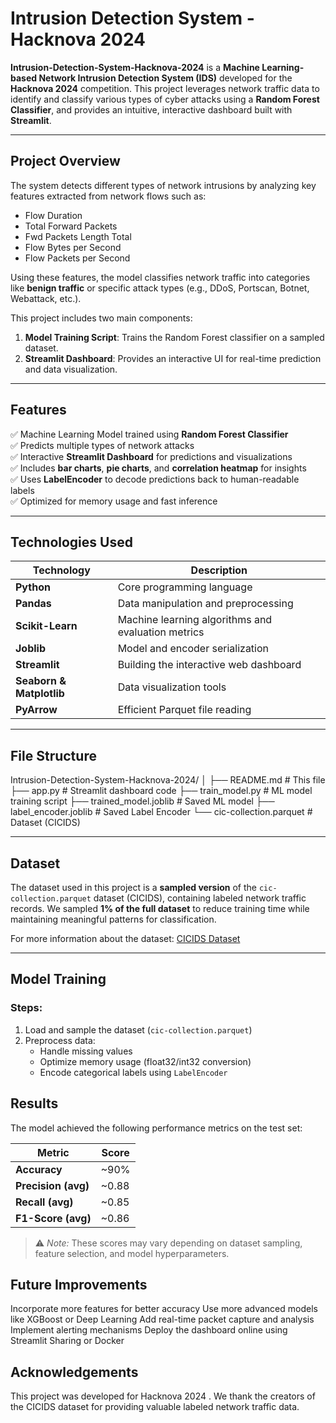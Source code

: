 # Intrusion Detection System - Hacknova 2024

**Intrusion-Detection-System-Hacknova-2024** is a **Machine Learning-based Network Intrusion Detection System (IDS)** developed for the **Hacknova 2024** competition. This project leverages network traffic data to identify and classify various types of cyber attacks using a **Random Forest Classifier**, and provides an intuitive, interactive dashboard built with **Streamlit**.

---

## Project Overview

The system detects different types of network intrusions by analyzing key features extracted from network flows such as:

- Flow Duration
- Total Forward Packets
- Fwd Packets Length Total
- Flow Bytes per Second
- Flow Packets per Second

Using these features, the model classifies network traffic into categories like **benign traffic** or specific attack types (e.g., DDoS, Portscan, Botnet, Webattack, etc.).

This project includes two main components:
1. **Model Training Script**: Trains the Random Forest classifier on a sampled dataset.
2. **Streamlit Dashboard**: Provides an interactive UI for real-time prediction and data visualization.

---

## Features

✅ Machine Learning Model trained using **Random Forest Classifier**  
✅ Predicts multiple types of network attacks  
✅ Interactive **Streamlit Dashboard** for predictions and visualizations  
✅ Includes **bar charts**, **pie charts**, and **correlation heatmap** for insights  
✅ Uses **LabelEncoder** to decode predictions back to human-readable labels  
✅ Optimized for memory usage and fast inference  

---

##  Technologies Used

| Technology | Description |
|----------|-------------|
| **Python** | Core programming language |
| **Pandas** | Data manipulation and preprocessing |
| **Scikit-Learn** | Machine learning algorithms and evaluation metrics |
| **Joblib** | Model and encoder serialization |
| **Streamlit** | Building the interactive web dashboard |
| **Seaborn & Matplotlib** | Data visualization tools |
| **PyArrow** | Efficient Parquet file reading |

---

##  File Structure
Intrusion-Detection-System-Hacknova-2024/
│
├── README.md # This file
├── app.py # Streamlit dashboard code
├── train_model.py # ML model training script
├── trained_model.joblib # Saved ML model
├── label_encoder.joblib # Saved Label Encoder
└── cic-collection.parquet # Dataset (CICIDS)


---

##  Dataset

The dataset used in this project is a **sampled version** of the `cic-collection.parquet` dataset (CICIDS), containing labeled network traffic records. We sampled **1% of the full dataset** to reduce training time while maintaining meaningful patterns for classification.

For more information about the dataset: [CICIDS Dataset](https://www.unb.ca/cic/datasets/index.html) 

---

##  Model Training

### Steps:
1. Load and sample the dataset (`cic-collection.parquet`)
2. Preprocess data:
   - Handle missing values
   - Optimize memory usage (float32/int32 conversion)
   - Encode categorical labels using `LabelEncoder`
##  Results 

The model achieved the following performance metrics on the test set:

| Metric              | Score      |
|---------------------|------------|
| **Accuracy**        | ~90%       |
| **Precision (avg)** | ~0.88      |
| **Recall (avg)**    | ~0.85      |
| **F1-Score (avg)**  | ~0.86      |

> ⚠️ *Note:* These scores may vary depending on dataset sampling, feature selection, and model hyperparameters.

## Future Improvements
Incorporate more features for better accuracy
Use more advanced models like XGBoost or Deep Learning
Add real-time packet capture and analysis
Implement alerting mechanisms
Deploy the dashboard online using Streamlit Sharing or Docker
## Acknowledgements
This project was developed for Hacknova 2024 .
We thank the creators of the CICIDS dataset for providing valuable labeled network traffic data.
